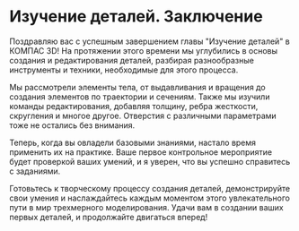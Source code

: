 # Изучение деталей. Заключение

Поздравляю вас с успешным завершением главы "Изучение деталей" в КОМПАС 3D! На протяжении этого времени мы углубились в основы создания и редактирования деталей, разбирая разнообразные инструменты и техники, необходимые для этого процесса.

Мы рассмотрели элементы тела, от выдавливания и вращения до создания элементов по траектории и сечениям. Также мы изучили команды редактирования, добавляя толщину, ребра жесткости, скругления и многое другое. Отверстия с различными параметрами тоже не остались без внимания.

Теперь, когда вы овладели базовыми знаниями, настало время применить их на практике. Ваше первое контрольное мероприятие будет проверкой ваших умений, и я уверен, что вы успешно справитесь с заданиями.

Готовьтесь к творческому процессу создания деталей, демонстрируйте свои умения и наслаждайтесь каждым моментом этого увлекательного пути в мир трехмерного моделирования. Удачи вам в создании ваших первых деталей, и продолжайте двигаться вперед!
